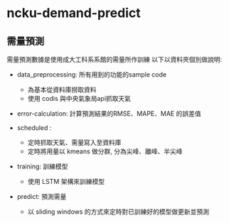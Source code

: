 # ncku-demand-predict

## 需量預測

需量預測數據是使用成大工科系系館的需量所作訓練
以下以資料夾個別做說明:

- data_preprocessing: 所有用到的功能的sample code
	- 為基本從資料庫撈取資料
	- 使用 codis 與中央氣象局api抓取天氣
- error-calculation: 計算預測結果的RMSE、MAPE、MAE 的誤差值
- scheduled : 
	- 定時抓取天氣、需量寫入至資料庫
	- 定時將用量以 kmeans 做分群, 分為尖峰、離峰、半尖峰
- training: 訓練模型
	- 使用 LSTM 架構來訓練模型
	
- predict: 預測需量
	- 以 sliding windows 的方式來定時對已訓練好的模型做更新並預測

